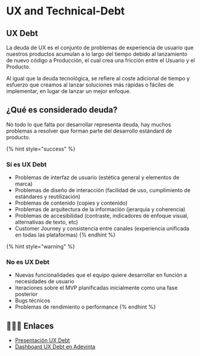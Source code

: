 # UX and Technical-Debt

## UX Debt

La deuda de UX es el conjunto de problemas de experiencia de usuario que nuestros productos acumulan a lo largo del tiempo debido al lanzamiento de nuevo código a Producción, el cual crea una fricción entre el Usuario y el Producto.

Al igual que la deuda tecnológica, se refiere al coste adicional de tiempo y esfuerzo que creamos al lanzar soluciones más rápidas o fáciles de implementar, en lugar de lanzar un mejor enfoque.

## ¿Qué es considerado deuda?

No todo lo que falta por desarrollar representa deuda, hay muchos problemas a resolver que forman parte del desarrollo estándard de producto.

{% hint style="success" %}
### Sí es UX Debt

- Problemas de interfaz de usuario (estética general y elementos de marca)
- Problemas de diseño de interacción (facilidad de uso, cumplimiento de estándares y reutilización)
- Problemas de contenido (copies y contenido)
- Problemas de arquitectura de la información (jerarquia y coherencia)
- Problemas de accesibilidad (contraste, indicadores de enfoque visual, alternativas de texto, etc)
- Customer Journey y consistencia entre canales (experiencia unificada en todas las plataformas)
{% endhint %}

{% hint style="warning" %}
### No es UX Debt

- Nuevas funcionalidades que el equipo quiere desarrollar en función a necesidades de usuario
- Iteraciones sobre el MVP planificadas inicialmente como una fase posterior
- Bugs técnicos
- Problemas de rendimiento o performance
{% endhint %}

## 👩🏻‍💻 Enlaces
- [Presentación UX Debt](https://docs.google.com/presentation/d/1jXmYsIEBYLRWkhUdFeNZWGcoie4H-R9--iQQ5FwCgNY/edit#slide=id.ga3961f9851_0_1451)
- [Dashboard UX Debt en Adevinta](https://jira.scmspain.com/secure/Dashboard.jspa?selectPageId=30123)
